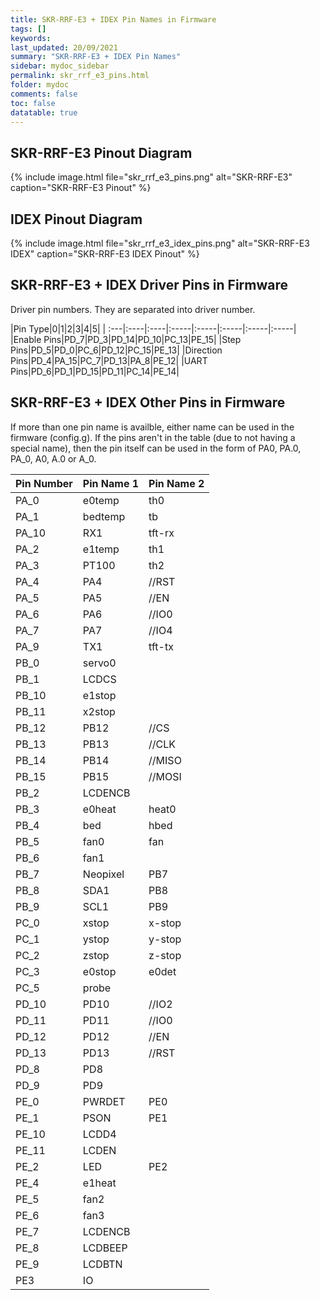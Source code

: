 ```yaml
---
title: SKR-RRF-E3 + IDEX Pin Names in Firmware
tags: []
keywords: 
last_updated: 20/09/2021
summary: "SKR-RRF-E3 + IDEX Pin Names"
sidebar: mydoc_sidebar
permalink: skr_rrf_e3_pins.html
folder: mydoc
comments: false
toc: false
datatable: true
---
```


## SKR-RRF-E3 Pinout Diagram

{% include image.html file="skr_rrf_e3_pins.png" alt="SKR-RRF-E3" caption="SKR-RRF-E3 Pinout" %}

## IDEX Pinout Diagram

{% include image.html file="skr_rrf_e3_idex_pins.png" alt="SKR-RRF-E3 IDEX" caption="SKR-RRF-E3 IDEX Pinout" %}

## SKR-RRF-E3 + IDEX Driver Pins in Firmware

Driver pin numbers. They are separated into driver number.

<div class="datatable-begin"></div>

|Pin Type|0|1|2|3|4|5|
| :---|:----|:----|:-----|:-----|:-----|:-----|:-----|
|Enable Pins|PD_7|PD_3|PD_14|PD_10|PC_13|PE_15|
|Step Pins|PD_5|PD_0|PC_6|PD_12|PC_15|PE_13|
|Direction Pins|PD_4|PA_15|PC_7|PD_13|PA_8|PE_12|
|UART Pins|PD_6|PD_1|PD_15|PD_11|PC_14|PE_14|

<div class="datatable-end"></div>

## SKR-RRF-E3 + IDEX Other Pins in Firmware 

If more than one pin name is availble, either name can be used in the firmware (config.g). 
If the pins aren't in the table (due to not having a special name), then the pin itself can be used in the form of PA0, PA.0, PA_0, A0, A.0 or A_0.  

<div class="datatable-begin"></div>

|Pin Number|Pin Name 1|Pin Name 2|
| :------------- |:-------------|:-------------|
|PA_0|e0temp|th0|
|PA_1|bedtemp|tb|
|PA_10|RX1|tft-rx|
|PA_2|e1temp|th1|
|PA_3|PT100|th2|
|PA_4|PA4| //RST|
|PA_5|PA5| //EN|
|PA_6|PA6| //IO0|
|PA_7|PA7| //IO4|
|PA_9|TX1|tft-tx|
|PB_0|servo0||
|PB_1|LCDCS||
|PB_10|e1stop||
|PB_11|x2stop||
|PB_12|PB12|//CS|
|PB_13|PB13|//CLK|
|PB_14|PB14|//MISO|
|PB_15|PB15|//MOSI|
|PB_2|LCDENCB||
|PB_3|e0heat|heat0|
|PB_4|bed|hbed|
|PB_5|fan0|fan|
|PB_6|fan1||
|PB_7|Neopixel|PB7|
|PB_8|SDA1|PB8|
|PB_9|SCL1|PB9|
|PC_0|xstop|x-stop|
|PC_1|ystop|y-stop|
|PC_2|zstop|z-stop|
|PC_3|e0stop|e0det|
|PC_5|probe||
|PD_10|PD10|//IO2|
|PD_11|PD11|//IO0|
|PD_12|PD12|//EN|
|PD_13|PD13|//RST|
|PD_8|PD8||
|PD_9|PD9||
|PE_0|PWRDET|PE0|
|PE_1|PSON|PE1|
|PE_10|LCDD4||
|PE_11|LCDEN||
|PE_2|LED|PE2|
|PE_4|e1heat||
|PE_5|fan2||
|PE_6|fan3||
|PE_7|LCDENCB||
|PE_8|LCDBEEP||
|PE_9|LCDBTN||
|PE3|IO||

<div class="datatable-end"></div>
